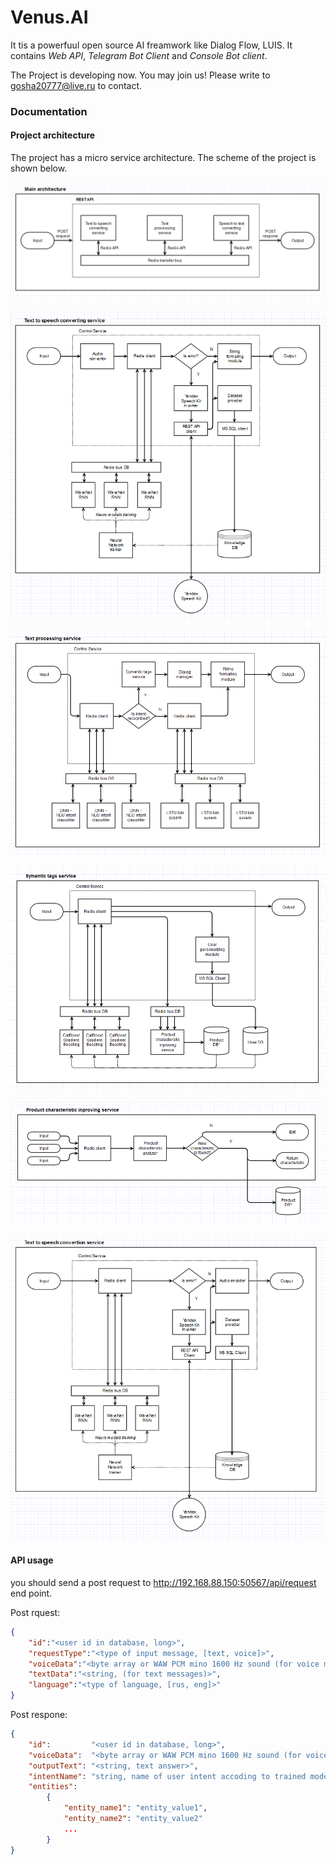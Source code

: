# Venus.AI
It tis a powerfuul open source AI freamwork like Dialog Flow, LUIS. It contains *Web API*, *Telegram Bot Client* and *Console Bot client*.

The Project is developing now. You may join us! Please write to gosha20777@live.ru to contact.

### Documentation
#### Project architecture
The project has a micro service architecture. The scheme of the project is shown below.

![main architecture](Docs/Imgs/01.png "main architecture")

![text to speech converting service](Docs/Imgs/02.png "text to speech converting service")

![text processing service](Docs/Imgs/03.png "text processing service")

![symantic tags service](Docs/Imgs/04.png "symantic tags service")

![main architecture](Docs/Imgs/05.png "product characteristic improving service")

![speech to text converting service](Docs/Imgs/06.png "speech to text converting service")

#### API usage

you should send a post request to http://192.168.88.150:50567/api/request end point.

Post rquest:
```json
{
	"id":"<user id in database, long>",
	"requestType":"<type of input message, [text, voice]>",
	"voiceData":"<byte array or WAW PCM mino 1600 Hz sound (for voice messages)>",
	"textData":"<string, (for text messages)>",
	"language":"<type of language, [rus, eng]>"
}
``` 
Post respone:
```json
{
	"id":         "<user id in database, long>",
	"voiceData":  "<byte array or WAW PCM mino 1600 Hz sound (for voice messages)>",
	"outputText": "<string, text answer>",
	"intentName": "string, name of user intent accoding to trained model",
	"entities":   
		{
			"entity_name1": "entity_value1",
			"entity_name2": "entity_value2"
			...
		}
}
``` 
